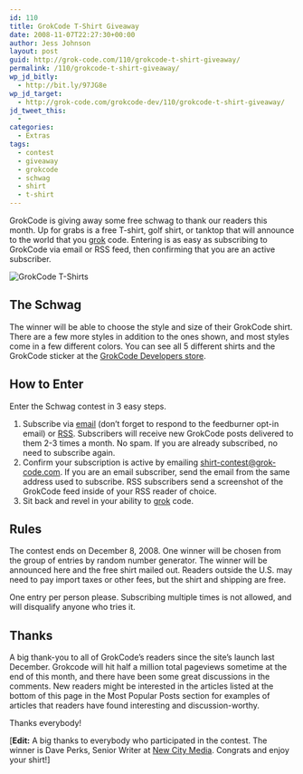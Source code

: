 ```yaml
---
id: 110
title: GrokCode T-Shirt Giveaway
date: 2008-11-07T22:27:30+00:00
author: Jess Johnson
layout: post
guid: http://grok-code.com/110/grokcode-t-shirt-giveaway/
permalink: /110/grokcode-t-shirt-giveaway/
wp_jd_bitly:
  - http://bit.ly/97JG8e
wp_jd_target:
  - http://grok-code.com/grokcode-dev/110/grokcode-t-shirt-giveaway/
jd_tweet_this:
  - 
categories:
  - Extras
tags:
  - contest
  - giveaway
  - grokcode
  - schwag
  - shirt
  - t-shirt
---
```

GrokCode is giving away some free schwag to thank our readers this month. Up for grabs is a free T-shirt, golf shirt, or tanktop that will announce to the world that you [grok](http://grokcode.com/95/definition-and-origin-of-grok/ "grok") code. Entering is as easy as subscribing to GrokCode via email or RSS feed, then confirming that you are an active subscriber.<!--more-->

<img src="http://grokcode.com/wordpress/wp-content/uploads/2008/10/3shirts-small.png" alt="GrokCode T-Shirts" class="alignleft" />

## The Schwag

The winner will be able to choose the style and size of their GrokCode shirt. There are a few more styles in addition to the ones shown, and most styles come in a few different colors. You can see all 5 different shirts and the GrokCode sticker at the [GrokCode Developers store](http://www.cafepress.com/grokcode "GrokCode Shirts").

## How to Enter

Enter the Schwag contest in 3 easy steps.

  1. Subscribe via [email](http://www.feedburner.com/fb/a/emailverifySubmit?feedId=1628114 "Subscribe to GrokCode via email") (don&#8217;t forget to respond to the feedburner opt-in email) or [RSS](http://grokcode.com/feed/ "Subscribe to GrokCode via RSS"). Subscribers will receive new GrokCode posts delivered to them 2-3 times a month. No spam. If you are already subscribed, no need to subscribe again.
  2. Confirm your subscription is active by emailing <shirt-contest@grok-code.com>. If you are an email subscriber, send the email from the same address used to subscribe. RSS subscribers send a screenshot of the GrokCode feed inside of your RSS reader of choice.
  3. Sit back and revel in your ability to [grok](http://grokcode.com/95/definition-and-origin-of-grok/ "grok") code.

## Rules

The contest ends on December 8, 2008. One winner will be chosen from the group of entries by random number generator. The winner will be announced here and the free shirt mailed out. Readers outside the U.S. may need to pay import taxes or other fees, but the shirt and shipping are free.

One entry per person please. Subscribing multiple times is not allowed, and will disqualify anyone who tries it.

## Thanks

A big thank-you to all of GrokCode&#8217;s readers since the site&#8217;s launch last December. Grokcode will hit half a million total pageviews sometime at the end of this month, and there have been some great discussions in the comments. New readers might be interested in the articles listed at the bottom of this page in the Most Popular Posts section for examples of articles that readers have found interesting and discussion-worthy.

Thanks everybody!

[**Edit:** A big thanks to everybody who participated in the contest. The winner is Dave Perks, Senior Writer at [New City Media](http://www.newcitymedia.com/blog/). Congrats and enjoy your shirt!]
